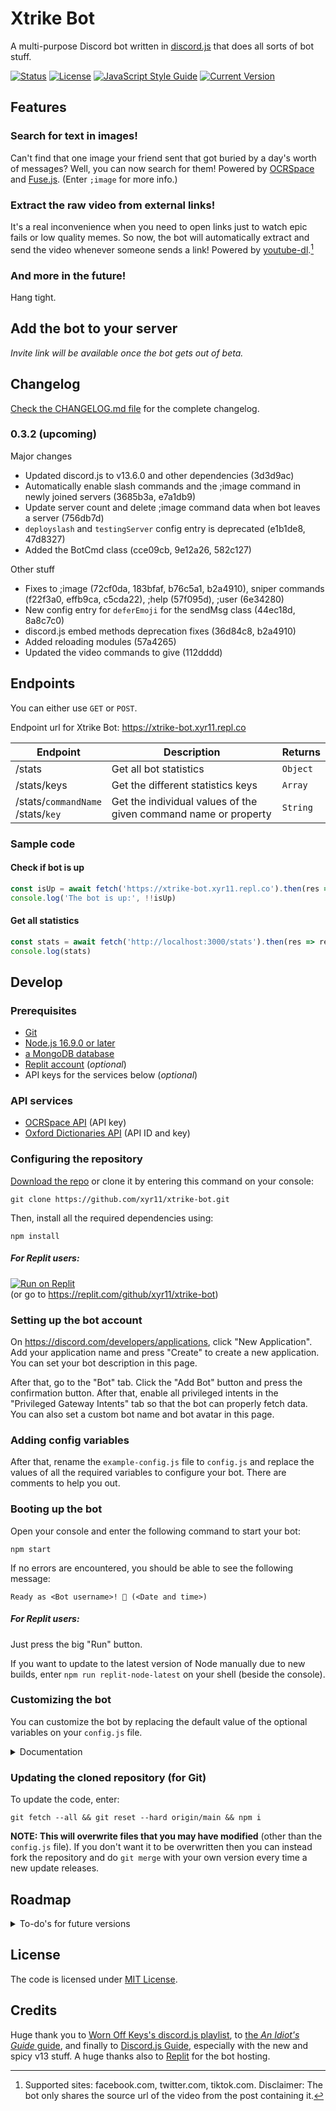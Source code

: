 # Xtrike Bot
A multi-purpose Discord bot written in [discord.js](https://discord.js.org) that does all sorts of bot stuff.

[![Status](https://img.shields.io/uptimerobot/status/m786499889-6b41061a49e587f762227724)](https://replit.com/@xyr11/xtrike-bot)
[![License](https://img.shields.io/github/license/xyr11/xtrike-bot)](#license)
[![JavaScript Style Guide](https://img.shields.io/badge/code_style-standard-brightgreen.svg)](https://standardjs.com)
[![Current Version](https://img.shields.io/github/package-json/v/xyr11/xtrike-bot)](https://github.com/xyr11/xtrike-bot/blob/main/package.json)

## Features
### Search for text in images!
Can't find that one image your friend sent that got buried by a day's worth of messages? Well, you can now search for them! Powered by [OCRSpace](https://ocr.space/) and [Fuse.js](https://fusejs.io/). (Enter `;image` for more info.)

### Extract the raw video from external links!
It's a real inconvenience when you need to open links just to watch epic fails or low quality memes. So now, the bot will automatically extract and send the video whenever someone sends a link! Powered by [youtube-dl](http://ytdl-org.github.io/youtube-dl/).[^1]

### And more in the future!
Hang tight.

## Add the bot to your server
*Invite link will be available once the bot gets out of beta.*

## Changelog
[Check the CHANGELOG.md file](./CHANGELOG.md) for the complete changelog.

### 0.3.2 (upcoming)
Major changes
- Updated discord.js to v13.6.0 and other dependencies (3d3d9ac)
- Automatically enable slash commands and the ;image command in newly joined servers (3685b3a, e7a1db9)
- Update server count and delete ;image command data when bot leaves a server (756db7d)
- `deployslash` and `testingServer` config entry is deprecated (e1b1de8, 47d8327)
- Added the BotCmd class (cce09cb, 9e12a26, 582c127)

Other stuff
- Fixes to ;image (72cf0da, 183bfaf, b76c5a1, b2a4910), sniper commands (f22f3a0, effb9ca, c5cda22), ;help (57f095d), ;user (6e34280)
- New config entry for `deferEmoji` for the sendMsg class (44ec18d, 8a8c7c0)
- discord.js embed methods deprecation fixes (36d84c8, b2a4910)
- Added reloading modules (57a4265)
- Updated the video commands to give (112dddd)

## Endpoints
You can either use `GET` or `POST`.

Endpoint url for Xtrike Bot: https://xtrike-bot.xyr11.repl.co

Endpoint | Description | Returns
-- | -- | --
/stats | Get all bot statistics | `Object`
/stats/keys | Get the different statistics keys | `Array`
/stats/`commandName` <br> /stats/`key` | Get the individual values of the given command name or property | `String`

### Sample code
#### Check if bot is up
```js
const isUp = await fetch('https://xtrike-bot.xyr11.repl.co').then(res => res.text()).catch(console.error)
console.log('The bot is up:', !!isUp)
```

#### Get all statistics
```js
const stats = await fetch('http://localhost:3000/stats').then(res => res.json()).catch(console.error)
console.log(stats)
```

## Develop

### Prerequisites
+ [Git](https://git-scm.com/downloads)
+ [Node.js 16.9.0 or later](https://nodejs.org/en/download/)
+ [a MongoDB database](https://www.mongodb.com/)
+ [Replit account](https://replit.com) (*optional*)
+ API keys for the services below (*optional*)

### API services
+ [OCRSpace API](https://ocr.space/ocrapi) (API key)
+ [Oxford Dictionaries API](https://developer.oxforddictionaries.com/) (API ID and key)

### Configuring the repository
[Download the repo](https://github.com/xyr11/xtrike-bot/archive/refs/heads/main.zip) or clone it by entering this command on your console:
```
git clone https://github.com/xyr11/xtrike-bot.git
```

Then, install all the required dependencies using:
```
npm install
```

##### For Replit users:
[![Run on Replit](https://replit.com/badge/github/xyr11/xtrike-bot "'Run on Replit' button")](https://replit.com/github/xyr11/xtrike-bot) \
(or go to https://replit.com/github/xyr11/xtrike-bot)

### Setting up the bot account
On https://discord.com/developers/applications, click "New Application". Add your application name and press "Create" to create a new application. You can set your bot description in this page.

After that, go to the "Bot" tab. Click the "Add Bot" button and press the confirmation button. After that, enable all privileged intents in the "Privileged Gateway Intents" tab so that the bot can properly fetch data. You can also set a custom bot name and bot avatar in this page.

### Adding config variables
After that, rename the `example-config.js` file to `config.js` and replace the values of all the required variables to configure your bot. There are comments to help you out.

### Booting up the bot
Open your console and enter the following command to start your bot:
```
npm start
```
If no errors are encountered, you should be able to see the following message:
```
Ready as <Bot username>! 🤖 (<Date and time>)
```

##### For Replit users:
Just press the big "Run" button.

If you want to update to the latest version of Node manually due to new builds, enter `npm run replit-node-latest` on your shell (beside the console).

### Customizing the bot
You can customize the bot by replacing the default value of the optional variables on your `config.js` file.

<details>
<summary>Documentation</summary>

Variable | Default value | Description
-- | -- | --
`botPrefix` | "`;`" | You can use more than 1 character here and any character except a space. This will have no effect if user used slash commands (if slash commands are deployed).
`botName` | "`Xtrike Bot`" | Name of the bot.
`botDescription` | "`Xtrike Bot is a multi-purpose bot.`" | Description of the bot. It can have multiple lines and Discord embed formatting.
`botColor` | "`#E3E5E8`" | Used for the color of embeds sent by the bot. Use a hex color value like "#RRGGBB".
`infoFields` | Check file | Info fields. This is an array of fields that will be shown in the `;info` embed. Fields needs a `name` and `value` property, and they support Discord embed formatting too.
`botSupport` | N/A | User IDs of people that has the 'Bot Support' role. Right now they don't do anything but in the future this may change.
`deferEmoji` | "`💭`" | It's like the counterpart to the "Xtrike Bot is thinking..." text in slash commands, but instead it will react a certain emoji to the message. You can place a unicode emoji like "💭", or an id of a custom Discord emoji (bot must be in the server where the custom emoji is from) like "921418001826340904".
`errorLogging` | N/A | Channel ID for error logging. All errors caught will be send in the specified channel. Note that the error message may include personal info such as folder names.
`status` | "`online`" | Presence status: `online`/`idle`/`dnd`/`invisible`.
`actType` | "`playing`" | Activity type: `playing`/`watching`/`listening`/`competing`.
`actName` | "`;info`" | Activity name, the text that will show up in "Playing..."
`isMobile` | `false` | If you want to set the status to "Online in mobile device". If true, this will ignore `actType`.

</details>

### Updating the cloned repository (for Git)
To update the code, enter:
```
git fetch --all && git reset --hard origin/main && npm i
```
**NOTE: This will overwrite files that you may have modified** (other than the `config.js` file). If you don't want it to be overwritten then you can instead fork the repository and do `git merge` with your own version every time a new update releases.

## Roadmap
<details>
<summary>To-do's for future versions</summary>

- Command that temporarily disables other commands
- Use a unified class for commands
- Get the total number of messages the bot has sent
- Endpoint will cache results every 30 seconds instead of requesting data every time someone visits
- More probably...

</details>

## License
The code is licensed under [MIT License](https://github.com/xyr11/xtrike-bot/blob/main/LICENSE).

## Credits
Huge thank you to [Worn Off Keys's discord.js playlist](https://www.youtube.com/playlist?list=PLaxxQQak6D_f4Z5DtQo0b1McgjLVHmE8Q), to [the *An Idiot's Guide* guide](https://anidiots.guide/), and finally to [Discord.js Guide](https://discordjs.guide/), especially with the new and spicy v13 stuff. A huge thanks also to [Replit](https://replit.com) for the bot hosting.

[^1]: Supported sites: facebook.com, twitter.com, tiktok.com. Disclaimer: The bot only shares the source url of the video from the post containing it.
